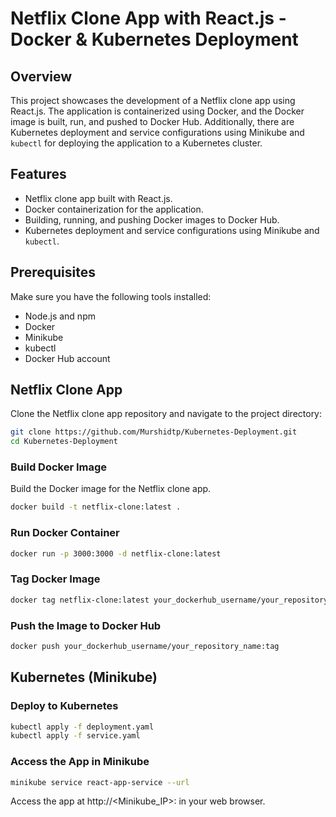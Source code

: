 # Netflix Clone App with React.js - Docker & Kubernetes Deployment

## Overview

This project showcases the development of a Netflix clone app using React.js. The application is containerized using Docker, and the Docker image is built, run, and pushed to Docker Hub. Additionally, there are Kubernetes deployment and service configurations using Minikube and `kubectl` for deploying the application to a Kubernetes cluster.

## Features

- Netflix clone app built with React.js.
- Docker containerization for the application.
- Building, running, and pushing Docker images to Docker Hub.
- Kubernetes deployment and service configurations using Minikube and `kubectl`.

## Prerequisites

Make sure you have the following tools installed:

- Node.js and npm
- Docker
- Minikube
- kubectl
- Docker Hub account

## Netflix Clone App

Clone the Netflix clone app repository and navigate to the project directory:

```bash
git clone https://github.com/Murshidtp/Kubernetes-Deployment.git
cd Kubernetes-Deployment
```
### Build Docker Image

Build the Docker image for the Netflix clone app.

```bash
docker build -t netflix-clone:latest .
```
### Run Docker Container

```bash
docker run -p 3000:3000 -d netflix-clone:latest
```
### Tag Docker Image

```bash
docker tag netflix-clone:latest your_dockerhub_username/your_repository_name:tag
```
### Push the Image to Docker Hub

```bash
docker push your_dockerhub_username/your_repository_name:tag
```
## Kubernetes (Minikube)
### Deploy to Kubernetes

```bash
kubectl apply -f deployment.yaml
kubectl apply -f service.yaml
```
### Access the App in Minikube

```bash
minikube service react-app-service --url
```
Access the app at http://<Minikube_IP>:<NodePort> in your web browser.

